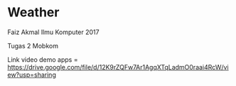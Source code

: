 # Weather
 
 Faiz Akmal Ilmu Komputer 2017
 
 Tugas 2 Mobkom 
 
 Link video demo apps = https://drive.google.com/file/d/12K9rZQFw7Ar1AgqXTqLadmO0raai4RcW/view?usp=sharing
